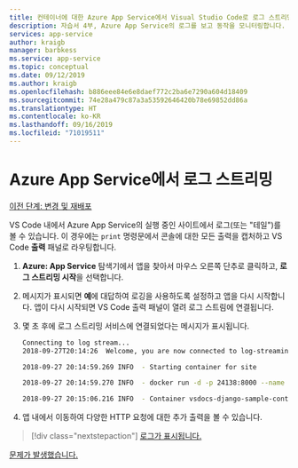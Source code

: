 ```yaml
---
title: 컨테이너에 대한 Azure App Service에서 Visual Studio Code로 로그 스트리밍
description: 자습서 4부, Azure App Service의 로그를 보고 동작을 모니터링합니다.
services: app-service
author: kraigb
manager: barbkess
ms.service: app-service
ms.topic: conceptual
ms.date: 09/12/2019
ms.author: kraigb
ms.openlocfilehash: b886eee84e6e8daef772c2ba6e7290a604d18409
ms.sourcegitcommit: 74e28a479c87a3a53592646420b78e69852dd86a
ms.translationtype: HT
ms.contentlocale: ko-KR
ms.lasthandoff: 09/16/2019
ms.locfileid: "71019511"
---
```

# <a name="stream-logs-from-azure-app-service"></a>Azure App Service에서 로그 스트리밍

[이전 단계: 변경 및 재배포](tutorial-deploy-containers-03.md)

VS Code 내에서 Azure App Service의 실행 중인 사이트에서 로그(또는 "테일")를 볼 수 있습니다. 이 경우에는 `print` 명령문에서 콘솔에 대한 모든 출력을 캡처하고 VS Code **출력** 패널로 라우팅합니다.

1. **Azure: App Service** 탐색기에서 앱을 찾아서 마우스 오른쪽 단추로 클릭하고, **로그 스트리밍 시작**을 선택합니다.

1. 메시지가 표시되면 **예**에 대답하여 로깅을 사용하도록 설정하고 앱을 다시 시작합니다. 앱이 다시 시작되면 VS Code 출력 패널이 열려 로그 스트림에 연결됩니다.

1. 몇 초 후에 로그 스트리밍 서비스에 연결되었다는 메시지가 표시됩니다.

    ```bash
    Connecting to log stream...
    2018-09-27T20:14:26  Welcome, you are now connected to log-streaming service.

    2018-09-27 20:14:59.269 INFO  - Starting container for site

    2018-09-27 20:14:59.270 INFO  - docker run -d -p 24138:8000 --name vsdocs-django-sample-container_0 -e WEBSITES_PORT=8000 -e WEBSITE_SITE_NAME=vsdocs-django-sample-container -e WEBSITE_AUTH_ENABLED=False -e WEBSITE_ROLE_INSTANCE_ID=0 -e WEBSITE_INSTANCE_ID=02c705ae24eaf5f298e553a9c2724b9fe4485707c2d1c36137cd02931091e561 -e HTTP_LOGGING_ENABLED=1 vsdocsregistry.azurecr.io/python-sample-vscode-django-tutorial:latest

    2018-09-27 20:15:06.216 INFO  - Container vsdocs-django-sample-container_0 for site vsdocs-django-sample-container initialized successfully.
    ```

1. 앱 내에서 이동하여 다양한 HTTP 요청에 대한 추가 출력을 볼 수 있습니다.

> [!div class="nextstepaction"]
> [로그가 표시됩니다.](tutorial-deploy-containers-05.md)

[문제가 발생했습니다.](https://www.research.net/r/PWZWZ52?tutorial=vscode-appservice-containers&step=04-stream-logs)
